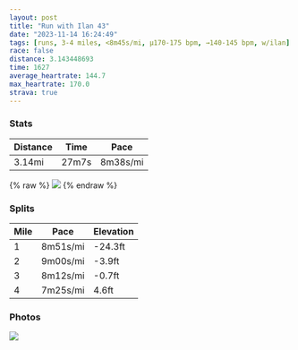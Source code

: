 ```yaml
---
layout: post
title: "Run with Ilan 43"
date: "2023-11-14 16:24:49"
tags: [runs, 3-4 miles, <8m45s/mi, μ170-175 bpm, →140-145 bpm, w/ilan]
race: false
distance: 3.143448693
time: 1627
average_heartrate: 144.7
max_heartrate: 170.0
strava: true
---
```


### Stats

| Distance | Time | Pace |
|----------|------|------|
|3.14mi|27m7s|8m38s/mi|

{% raw %}
<img src='https://maps.googleapis.com/maps/api/staticmap?maptype=roadmap&path=enc:uzvwFtftbME?EVUd@I^YxBSl@G`@OdCUjAa@v@[fAAP]d@Ib@a@fAWf@[VGTNd@?DI@OGwAeAKEe@e@KEVFJNjA`ATLcAq@_@QQHMv@Ch@@Fj@TzAt@|AnAXLTR|@b@`@TZX`@T`Ar@j@h@b@Pl@DTr@ZXtATf@Rx@Nd@Nv@J`@Pv@RLJ`@NPBnA`@r@NVL?JWhAc@jAGZO^ARMTOj@?JBBF@RKVa@JUl@aCd@wCRYPF^ZPb@H~@PXjA^nA^\LDH@vAEv@Bp@Zd@LABEFg@DkBPeCD{AHs@TArAb@tCd@f@Hb@ARDvBh@POTFP?HLFj@Qx@MnA?`@M|@@^EZ?\Gr@BDHBl@IPGFs@BoAHo@HgCLyA@E\B`@?BEFa@DiAHS@]GGe@KE@QUWOa@Aa@DWM]]a@Qg@a@YMkAUe@E]BaASWOgA[c@PCjACFERL\@t@Ub@kAbAS^aApAa@JuAUi@SEIGUG{@GQW][OKBEJQdA]nAWTE?EI?ETwANo@CEc@Ei@MO?}@Oq@Yc@Mw@Os@Sw@]eDy@]OQMg@u@c@MaB}@_As@i@[_BkAeAi@o@g@{Ay@i@c@kCeBe@e@&key=AIzaSyC1MId7bFpkLXNAaYhBSTb8jLyiSqzbDtM&size=800x800&markers=color:yellow|label:S|40.75451,-74.00059&markers=color:green|label:F|40.75779000000001,-74.00471000000005'>
{% endraw %}

### Splits

| Mile | Pace | Elevation |
|------|------|-----------|
|1|8m51s/mi|-24.3ft|
|2|9m00s/mi|-3.9ft|
|3|8m12s/mi|-0.7ft|
|4|7m25s/mi|4.6ft|

### Photos
<img src='https://dgtzuqphqg23d.cloudfront.net/1j7E5fSMR0_gz0KIXa336m3-mpUGPIgut-iuOgle3-g-576x768.jpg'>
